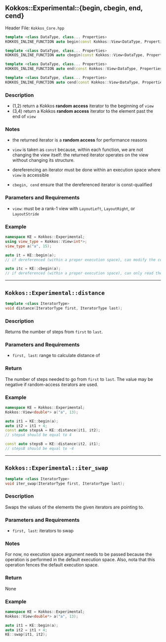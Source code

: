
## Kokkos::Experimental::{begin, cbegin, end, cend}

Header File: `Kokkos_Core.hpp`

```cpp
template <class DataType, class... Properties>
KOKKOS_INLINE_FUNCTION auto begin(const Kokkos::View<DataType, Properties...>& view);  (1)

template <class DataType, class... Properties>
KOKKOS_INLINE_FUNCTION auto cbegin(const Kokkos::View<DataType, Properties...>& view); (2)

template <class DataType, class... Properties>
KOKKOS_INLINE_FUNCTION auto end(const Kokkos::View<DataType, Properties...>& view);    (3)

template <class DataType, class... Properties>
KOKKOS_INLINE_FUNCTION auto cend(const Kokkos::View<DataType, Properties...>& view);   (4)
```

### Description

- (1,2) return a Kokkos **random access** iterator to the beginning of `view`
- (3,4) return a Kokkos **random access** iterator to the element past the end of `view`

### Notes
- the returned iterator is a **random access** for performance reasons

- `view` is taken as `const` because, within each function, we are not changing the view itself: the returned iterator operates on the view without changing its structure.

- dereferencing an iterator must be done within an execution space where `view` is accessible

- `cbegin, cend` ensure that the dereferenced iterator is const-qualified

### Parameters and Requirements

- `view`: must be a rank-1 view with `LayoutLeft`, `LayoutRight`, or `LayoutStride`

### Example
```cpp
namespace KE = Kokkos::Experimental;
using view_type = Kokkos::View<int*>;
view_type a("a", 15);

auto it = KE::begin(a);
// if dereferenced (within a proper execution space), can modify the content of `a`

auto itc = KE::cbegin(a);
// if dereferenced (within a proper execution space), can only read the content of `a`
```

------------------


## `Kokkos::Experimental::distance`

```cpp
template <class IteratorType>
void distance(IteratorType first, IteratorType last);
```

### Description

Returns the number of steps from `first` to `last`.


### Parameters and Requirements

- `first, last`: range to calculate distance of

### Return

The number of steps needed to go from `first` to `last`. 
The value may be negative if random-access iterators are used.

### Example

```cpp
namespace KE = Kokkos::Experimental;
Kokkos::View<double*> a("a", 13);

auto it1 = KE::begin(a);
auto it2 = it1 + 4;
const auto stepsA = KE::distance(it1, it2);
// stepsA should be equal to 4

const auto stepsB = KE::distance(it2, it1);
// stepsB should be equal to -4
```


---------------


## `Kokkos::Experimental::iter_swap`

```cpp
template <class IteratorType>
void iter_swap(IteratorType first, IteratorType last);
```

### Description

Swaps the values of the elements the given iterators are pointing to. 

### Parameters and Requirements

- `first, last`: iterators to swap 

### Notes

For now, no execution space argument needs to be passed because 
the operation is performed in the default execution space. 
Also, nota that this operation fences the default execution space.

### Return

None

### Example

```cpp
namespace KE = Kokkos::Experimental;
Kokkos::View<double*> a("a", 13);

auto it1 = KE::begin(a);
auto it2 = it1 + 4;
KE::swap(it1, it2);
```